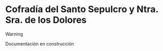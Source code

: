 # Cofradía del Santo Sepulcro y Ntra. Sra. de los Dolores

> [!WARNING]  
> Documentación en construcción